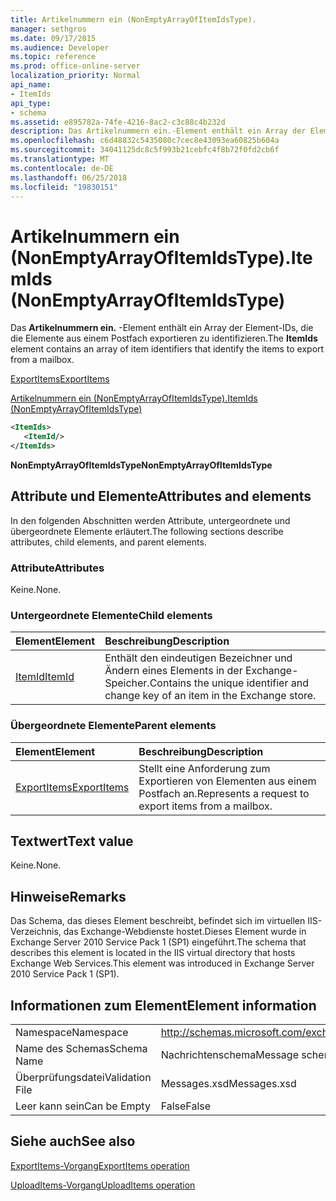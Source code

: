 ```yaml
---
title: Artikelnummern ein (NonEmptyArrayOfItemIdsType).
manager: sethgros
ms.date: 09/17/2015
ms.audience: Developer
ms.topic: reference
ms.prod: office-online-server
localization_priority: Normal
api_name:
- ItemIds
api_type:
- schema
ms.assetid: e895782a-74fe-4216-8ac2-c3c88c4b232d
description: Das Artikelnummern ein.-Element enthält ein Array der Element-IDs, die die Elemente aus einem Postfach exportieren zu identifizieren.
ms.openlocfilehash: c6d48832c5435080c7cec8e43093ea60825b604a
ms.sourcegitcommit: 34041125dc8c5f993b21cebfc4f8b72f0fd2cb6f
ms.translationtype: MT
ms.contentlocale: de-DE
ms.lasthandoff: 06/25/2018
ms.locfileid: "19830151"
---
```

# <a name="itemids-nonemptyarrayofitemidstype"></a><span data-ttu-id="6f7e4-103">Artikelnummern ein (NonEmptyArrayOfItemIdsType).</span><span class="sxs-lookup"><span data-stu-id="6f7e4-103">ItemIds (NonEmptyArrayOfItemIdsType)</span></span>

<span data-ttu-id="6f7e4-104">Das **Artikelnummern ein.** -Element enthält ein Array der Element-IDs, die die Elemente aus einem Postfach exportieren zu identifizieren.</span><span class="sxs-lookup"><span data-stu-id="6f7e4-104">The **ItemIds** element contains an array of item identifiers that identify the items to export from a mailbox.</span></span> 
  
[<span data-ttu-id="6f7e4-105">ExportItems</span><span class="sxs-lookup"><span data-stu-id="6f7e4-105">ExportItems</span></span>](exportitems.md)
  
[<span data-ttu-id="6f7e4-106">Artikelnummern ein (NonEmptyArrayOfItemIdsType).</span><span class="sxs-lookup"><span data-stu-id="6f7e4-106">ItemIds (NonEmptyArrayOfItemIdsType)</span></span>](itemids-nonemptyarrayofitemidstype.md)
  
```XML
<ItemIds>
   <ItemId/>
</ItemIds>
```

 <span data-ttu-id="6f7e4-107">**NonEmptyArrayOfItemIdsType**</span><span class="sxs-lookup"><span data-stu-id="6f7e4-107">**NonEmptyArrayOfItemIdsType**</span></span>
## <a name="attributes-and-elements"></a><span data-ttu-id="6f7e4-108">Attribute und Elemente</span><span class="sxs-lookup"><span data-stu-id="6f7e4-108">Attributes and elements</span></span>

<span data-ttu-id="6f7e4-109">In den folgenden Abschnitten werden Attribute, untergeordnete und übergeordnete Elemente erläutert.</span><span class="sxs-lookup"><span data-stu-id="6f7e4-109">The following sections describe attributes, child elements, and parent elements.</span></span>
  
### <a name="attributes"></a><span data-ttu-id="6f7e4-110">Attribute</span><span class="sxs-lookup"><span data-stu-id="6f7e4-110">Attributes</span></span>

<span data-ttu-id="6f7e4-111">Keine.</span><span class="sxs-lookup"><span data-stu-id="6f7e4-111">None.</span></span>
  
### <a name="child-elements"></a><span data-ttu-id="6f7e4-112">Untergeordnete Elemente</span><span class="sxs-lookup"><span data-stu-id="6f7e4-112">Child elements</span></span>

|<span data-ttu-id="6f7e4-113">**Element**</span><span class="sxs-lookup"><span data-stu-id="6f7e4-113">**Element**</span></span>|<span data-ttu-id="6f7e4-114">**Beschreibung**</span><span class="sxs-lookup"><span data-stu-id="6f7e4-114">**Description**</span></span>|
|:-----|:-----|
|[<span data-ttu-id="6f7e4-115">ItemId</span><span class="sxs-lookup"><span data-stu-id="6f7e4-115">ItemId</span></span>](itemid.md) <br/> |<span data-ttu-id="6f7e4-116">Enthält den eindeutigen Bezeichner und Ändern eines Elements in der Exchange-Speicher.</span><span class="sxs-lookup"><span data-stu-id="6f7e4-116">Contains the unique identifier and change key of an item in the Exchange store.</span></span>  <br/> |
   
### <a name="parent-elements"></a><span data-ttu-id="6f7e4-117">Übergeordnete Elemente</span><span class="sxs-lookup"><span data-stu-id="6f7e4-117">Parent elements</span></span>

|<span data-ttu-id="6f7e4-118">**Element**</span><span class="sxs-lookup"><span data-stu-id="6f7e4-118">**Element**</span></span>|<span data-ttu-id="6f7e4-119">**Beschreibung**</span><span class="sxs-lookup"><span data-stu-id="6f7e4-119">**Description**</span></span>|
|:-----|:-----|
|[<span data-ttu-id="6f7e4-120">ExportItems</span><span class="sxs-lookup"><span data-stu-id="6f7e4-120">ExportItems</span></span>](exportitems.md) <br/> |<span data-ttu-id="6f7e4-121">Stellt eine Anforderung zum Exportieren von Elementen aus einem Postfach an.</span><span class="sxs-lookup"><span data-stu-id="6f7e4-121">Represents a request to export items from a mailbox.</span></span>  <br/> |
   
## <a name="text-value"></a><span data-ttu-id="6f7e4-122">Textwert</span><span class="sxs-lookup"><span data-stu-id="6f7e4-122">Text value</span></span>

<span data-ttu-id="6f7e4-123">Keine.</span><span class="sxs-lookup"><span data-stu-id="6f7e4-123">None.</span></span>
  
## <a name="remarks"></a><span data-ttu-id="6f7e4-124">Hinweise</span><span class="sxs-lookup"><span data-stu-id="6f7e4-124">Remarks</span></span>

<span data-ttu-id="6f7e4-125">Das Schema, das dieses Element beschreibt, befindet sich im virtuellen IIS-Verzeichnis, das Exchange-Webdienste hostet.Dieses Element wurde in Exchange Server 2010 Service Pack 1 (SP1) eingeführt.</span><span class="sxs-lookup"><span data-stu-id="6f7e4-125">The schema that describes this element is located in the IIS virtual directory that hosts Exchange Web Services.This element was introduced in Exchange Server 2010 Service Pack 1 (SP1).</span></span>
  
## <a name="element-information"></a><span data-ttu-id="6f7e4-126">Informationen zum Element</span><span class="sxs-lookup"><span data-stu-id="6f7e4-126">Element information</span></span>

|||
|:-----|:-----|
|<span data-ttu-id="6f7e4-127">Namespace</span><span class="sxs-lookup"><span data-stu-id="6f7e4-127">Namespace</span></span>  <br/> |http://schemas.microsoft.com/exchange/services/2006/messages  <br/> |
|<span data-ttu-id="6f7e4-128">Name des Schemas</span><span class="sxs-lookup"><span data-stu-id="6f7e4-128">Schema Name</span></span>  <br/> |<span data-ttu-id="6f7e4-129">Nachrichtenschema</span><span class="sxs-lookup"><span data-stu-id="6f7e4-129">Message schema</span></span>  <br/> |
|<span data-ttu-id="6f7e4-130">Überprüfungsdatei</span><span class="sxs-lookup"><span data-stu-id="6f7e4-130">Validation File</span></span>  <br/> |<span data-ttu-id="6f7e4-131">Messages.xsd</span><span class="sxs-lookup"><span data-stu-id="6f7e4-131">Messages.xsd</span></span>  <br/> |
|<span data-ttu-id="6f7e4-132">Leer kann sein</span><span class="sxs-lookup"><span data-stu-id="6f7e4-132">Can be Empty</span></span>  <br/> |<span data-ttu-id="6f7e4-133">False</span><span class="sxs-lookup"><span data-stu-id="6f7e4-133">False</span></span>  <br/> |
   
## <a name="see-also"></a><span data-ttu-id="6f7e4-134">Siehe auch</span><span class="sxs-lookup"><span data-stu-id="6f7e4-134">See also</span></span>



[<span data-ttu-id="6f7e4-135">ExportItems-Vorgang</span><span class="sxs-lookup"><span data-stu-id="6f7e4-135">ExportItems operation</span></span>](exportitems-operation.md)
  
[<span data-ttu-id="6f7e4-136">UploadItems-Vorgang</span><span class="sxs-lookup"><span data-stu-id="6f7e4-136">UploadItems operation</span></span>](uploaditems-operation.md)

